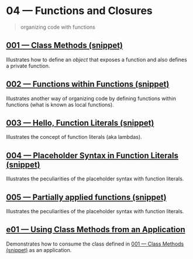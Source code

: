 # 04 &mdash; Functions and Closures
> organizing code with functions

## [001 &mdash; Class Methods (snippet)](./001-snippet-class-method)
Illustrates how to define an *object* that exposes a function and also defines a private function.

## [002 &mdash; Functions within Functions (snippet)](./002-snippet-functions-within-functions)
Illustrates another way of organizing code by defining functions within functions (what is known as local functions).

## [003 &mdash; Hello, Function Literals (snippet)](./003-snippet-function-literals)
Illustrates the concept of function literals (aka lambdas).

## [004 &mdash; Placeholder Syntax in Function Literals (snippet)](./004-snippet-placeholder)
Illustrates the peculiarities of the placeholder syntax with function literals.

## [005 &mdash; Partially applied functions (snippet)](./005-snippet-partially-applied-functions)
Illustrates the peculiarities of the placeholder syntax with function literals.

## [e01 &mdash; Using Class Methods from an Application](./e01-class-method-application)
Demonstrates how to consume the class defined in [001 &mdash; Class Methods (snippet)](./001-snippet-class-method) as an application.
